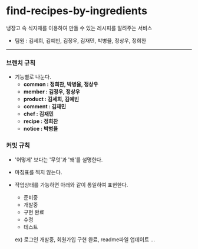 # find-recipes-by-ingredients
냉장고 속 식자재를 이용하여 만들 수 있는 레시피를 알려주는 서비스

- 팀원 : 김세희, 김예빈, 김정우, 김재민, 박병율, 정상우, 정희찬 

------

### 브랜치 규칙
- 기능별로 나눈다.
   - **common : 정희찬, 박병율, 정상우**
   - **member : 김정우, 정상우**
   - **product : 김세희, 김예빈**
   - **comment : 김재민**
   - **chef : 김재민**
   - **recipe : 정희찬**
   - **notice : 박병율**
   

### 커밋 규칙
- '어떻게' 보다는 '무엇'과 '왜'를 설명한다.
- 마침표를 찍지 않는다.
- 작업상태를 가능하면 아래와 같이 통일하여 표현한다.
   - 준비중
   - 개발중
   - 구현 완료
   - 수정
   - 테스트
   
   ex) 로그인 개발중, 회원가입 구현 완료, readme파일 업데이트 ...
   
   
